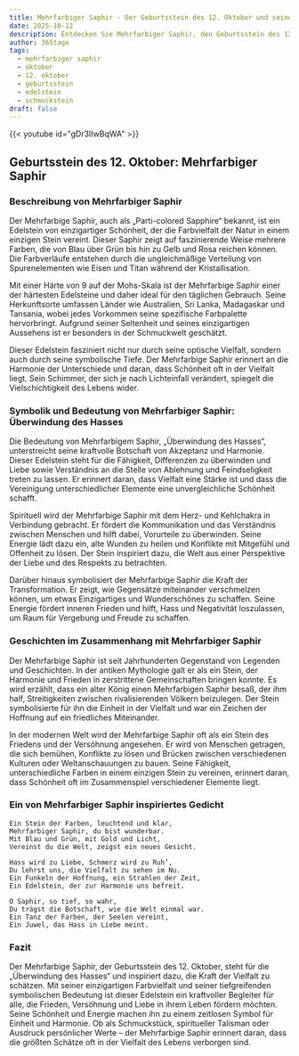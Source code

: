 ```yaml
---
title: Mehrfarbiger Saphir - Der Geburtsstein des 12. Oktober und seine Bedeutung
date: 2025-10-12
description: Entdecken Sie Mehrfarbiger Saphir, den Geburtsstein des 12. Oktober, der Überwindung des Hasses symbolisiert. Seine Symbolik und Geschichte werden Sie inspirieren.
author: 365tage
tags:
  - mehrfarbiger saphir
  - oktober
  - 12. oktober
  - geburtsstein
  - edelstein
  - schmuckstein
draft: false
---
```


{{< youtube id="gDr3IIwBqWA" >}}

## Geburtsstein des 12. Oktober: Mehrfarbiger Saphir

### Beschreibung von Mehrfarbiger Saphir

Der Mehrfarbige Saphir, auch als „Parti-colored Sapphire“ bekannt, ist ein Edelstein von einzigartiger Schönheit, der die Farbvielfalt der Natur in einem einzigen Stein vereint. Dieser Saphir zeigt auf faszinierende Weise mehrere Farben, die von Blau über Grün bis hin zu Gelb und Rosa reichen können. Die Farbverläufe entstehen durch die ungleichmäßige Verteilung von Spurenelementen wie Eisen und Titan während der Kristallisation.

Mit einer Härte von 9 auf der Mohs-Skala ist der Mehrfarbige Saphir einer der härtesten Edelsteine und daher ideal für den täglichen Gebrauch. Seine Herkunftsorte umfassen Länder wie Australien, Sri Lanka, Madagaskar und Tansania, wobei jedes Vorkommen seine spezifische Farbpalette hervorbringt. Aufgrund seiner Seltenheit und seines einzigartigen Aussehens ist er besonders in der Schmuckwelt geschätzt.

Dieser Edelstein fasziniert nicht nur durch seine optische Vielfalt, sondern auch durch seine symbolische Tiefe. Der Mehrfarbige Saphir erinnert an die Harmonie der Unterschiede und daran, dass Schönheit oft in der Vielfalt liegt. Sein Schimmer, der sich je nach Lichteinfall verändert, spiegelt die Vielschichtigkeit des Lebens wider.

### Symbolik und Bedeutung von Mehrfarbiger Saphir: Überwindung des Hasses

Die Bedeutung von Mehrfarbigem Saphir, „Überwindung des Hasses“, unterstreicht seine kraftvolle Botschaft von Akzeptanz und Harmonie. Dieser Edelstein steht für die Fähigkeit, Differenzen zu überwinden und Liebe sowie Verständnis an die Stelle von Ablehnung und Feindseligkeit treten zu lassen. Er erinnert daran, dass Vielfalt eine Stärke ist und dass die Vereinigung unterschiedlicher Elemente eine unvergleichliche Schönheit schafft.

Spirituell wird der Mehrfarbige Saphir mit dem Herz- und Kehlchakra in Verbindung gebracht. Er fördert die Kommunikation und das Verständnis zwischen Menschen und hilft dabei, Vorurteile zu überwinden. Seine Energie lädt dazu ein, alte Wunden zu heilen und Konflikte mit Mitgefühl und Offenheit zu lösen. Der Stein inspiriert dazu, die Welt aus einer Perspektive der Liebe und des Respekts zu betrachten.

Darüber hinaus symbolisiert der Mehrfarbige Saphir die Kraft der Transformation. Er zeigt, wie Gegensätze miteinander verschmelzen können, um etwas Einzigartiges und Wunderschönes zu schaffen. Seine Energie fördert inneren Frieden und hilft, Hass und Negativität loszulassen, um Raum für Vergebung und Freude zu schaffen.

### Geschichten im Zusammenhang mit Mehrfarbiger Saphir

Der Mehrfarbige Saphir ist seit Jahrhunderten Gegenstand von Legenden und Geschichten. In der antiken Mythologie galt er als ein Stein, der Harmonie und Frieden in zerstrittene Gemeinschaften bringen konnte. Es wird erzählt, dass ein alter König einen Mehrfarbigen Saphir besaß, der ihm half, Streitigkeiten zwischen rivalisierenden Völkern beizulegen. Der Stein symbolisierte für ihn die Einheit in der Vielfalt und war ein Zeichen der Hoffnung auf ein friedliches Miteinander.

In der modernen Welt wird der Mehrfarbige Saphir oft als ein Stein des Friedens und der Versöhnung angesehen. Er wird von Menschen getragen, die sich bemühen, Konflikte zu lösen und Brücken zwischen verschiedenen Kulturen oder Weltanschauungen zu bauen. Seine Fähigkeit, unterschiedliche Farben in einem einzigen Stein zu vereinen, erinnert daran, dass Schönheit oft im Zusammenspiel verschiedener Elemente liegt.

### Ein von Mehrfarbiger Saphir inspiriertes Gedicht

```
Ein Stein der Farben, leuchtend und klar,  
Mehrfarbiger Saphir, du bist wunderbar.  
Mit Blau und Grün, mit Gold und Licht,  
Vereinst du die Welt, zeigst ein neues Gesicht.  

Hass wird zu Liebe, Schmerz wird zu Ruh’,  
Du lehrst uns, die Vielfalt zu sehen im Nu.  
Ein Funkeln der Hoffnung, ein Strahlen der Zeit,  
Ein Edelstein, der zur Harmonie uns befreit.  

O Saphir, so tief, so wahr,  
Du trägst die Botschaft, wie die Welt einmal war.  
Ein Tanz der Farben, der Seelen vereint,  
Ein Juwel, das Hass in Liebe meint.  
```

### Fazit

Der Mehrfarbige Saphir, der Geburtsstein des 12. Oktober, steht für die „Überwindung des Hasses“ und inspiriert dazu, die Kraft der Vielfalt zu schätzen. Mit seiner einzigartigen Farbvielfalt und seiner tiefgreifenden symbolischen Bedeutung ist dieser Edelstein ein kraftvoller Begleiter für alle, die Frieden, Versöhnung und Liebe in ihrem Leben fördern möchten. Seine Schönheit und Energie machen ihn zu einem zeitlosen Symbol für Einheit und Harmonie. Ob als Schmuckstück, spiritueller Talisman oder Ausdruck persönlicher Werte – der Mehrfarbige Saphir erinnert daran, dass die größten Schätze oft in der Vielfalt des Lebens verborgen sind.